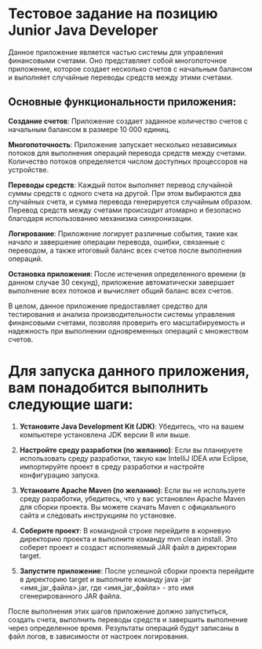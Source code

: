 # Тестовое задание на позицию Junior Java Developer

Данное приложение является частью системы для управления финансовыми счетами. Оно представляет собой многопоточное приложение, которое создает несколько счетов с начальным балансом и выполняет случайные переводы средств между этими счетами.

## Основные функциональности приложения:

**Создание счетов**: Приложение создает заданное количество счетов с начальным балансом в размере 10 000 единиц.

**Многопоточность**: Приложение запускает несколько независимых потоков для выполнения операций перевода средств между счетами. Количество потоков определяется числом доступных процессоров на устройстве.

**Переводы средств**: Каждый поток выполняет перевод случайной суммы средств с одного счета на другой. При этом выбираются два случайных счета, и сумма перевода генерируется случайным образом. Перевод средств между счетами происходит атомарно и безопасно благодаря использованию механизма синхронизации.

**Логирование**: Приложение логирует различные события, такие как начало и завершение операции перевода, ошибки, связанные с переводом, а также итоговый баланс всех счетов после выполнения операций.

**Остановка приложения**: После истечения определенного времени (в данном случае 30 секунд), приложение автоматически завершает выполнение всех потоков и вычисляет общий баланс всех счетов.

В целом, данное приложение предоставляет средство для тестирования и анализа производительности системы управления финансовыми счетами, позволяя проверить его масштабируемость и надежность при выполнении одновременных операций с множеством счетов.

# Для запуска данного приложения, вам понадобится выполнить следующие шаги:

1. **Установите Java Development Kit (JDK)**: Убедитесь, что на вашем компьютере установлена JDK версии 8 или выше.

1. **Настройте среду разработки (по желанию)**: Если вы планируете использовать среду разработки, такую как IntelliJ IDEA или Eclipse, импортируйте проект в среду разработки и настройте конфигурацию запуска.

1. **Установите Apache Maven (по желанию)**: Если вы не используете среду разработки, убедитесь, что у вас установлен Apache Maven для сборки проекта. Вы можете скачать Maven с официального сайта и следовать инструкциям по установке.

1. **Соберите проект**: В командной строке перейдите в корневую директорию проекта и выполните команду mvn clean install. Это соберет проект и создаст исполняемый JAR файл в директории target.

1. **Запустите приложение**: После успешной сборки проекта перейдите в директорию target и выполните команду java -jar <имя_jar_файла>.jar, где <имя_jar_файла> - это имя сгенерированного JAR файла.

После выполнения этих шагов приложение должно запуститься, создать счета, выполнить переводы средств и завершить выполнение через определенное время. Результаты операций будут записаны в файл логов, в зависимости от настроек логирования.